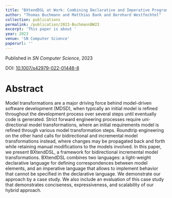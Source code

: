 ```yaml
---
title: "BXtendDSL at Work: Combining Declarative and Imperative Programming of Bidirectional Model Transformations"
author: "Thomas Buchmann and Matthias Bank and Bernhard Westfechtel"
collection: publications
permalink: /publication/2023-BuchmannBW23
excerpt: 'This paper is about '
year: 2023
venue: 'SN Computer Science'
paperurl: ''
---
```


Published in *SN Computer Science*, 2023

DOI: [10.1007/s42979-022-01448-8](https://doi.org/10.1007/s42979-022-01448-8)

Abstract
=====

Model transformations are a major driving force behind model-driven software development (MDSD), when typically an initial model is refined throughout the development process over several steps until eventually code is generated. Strict forward engineering processes require uni-directional model transformations, where an initial requirements model is refined through various model transformation steps. Roundtrip engineering on the other hand calls for bidirectional and incremental model transformations instead, where changes may be propagated back and forth while retaining manual modifications to the models involved. In this paper, we present BXtendDSL, a framework for bidirectional incremental model transformations. BXtendDSL combines two languages: a light-weight declarative language for defining correspondences between model elements, and an imperative language that allows to implement behavior that cannot be specified in the declarative language. We demonstrate our approach by a case study. We also include an evaluation of this case study that demonstrates conciseness, expressiveness, and scalability of our hybrid approach.